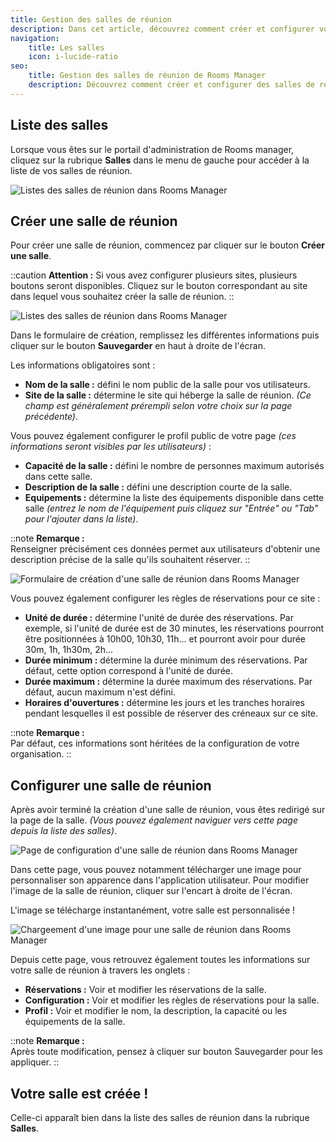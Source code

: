 ```yaml
---
title: Gestion des salles de réunion
description: Dans cet article, découvrez comment créer et configurer vos salles de réunion dans Rooms Manager.
navigation:
    title: Les salles
    icon: i-lucide-ratio
seo:
    title: Gestion des salles de réunion de Rooms Manager
    description: Découvrez comment créer et configurer des salles de réunion dans Rooms Manager.
---
```


## Liste des salles

Lorsque vous êtes sur le portail d'administration de Rooms manager, cliquez sur la rubrique **Salles** dans le menu de gauche pour accéder à la liste de vos salles de réunion.

![Listes des salles de réunion dans Rooms Manager](/7-applications/2-rooms-manager/fr-apps-rm-rooms.png)

## Créer une salle de réunion

Pour créer une salle de réunion, commencez par cliquer sur le bouton **Créer une salle**.

::caution
**Attention :** Si vous avez configurer plusieurs sites, plusieurs boutons seront disponibles. Cliquez sur le bouton correspondant au site dans lequel vous souhaitez créer la salle de réunion.
::

![Listes des salles de réunion dans Rooms Manager](/7-applications/2-rooms-manager/fr-apps-rm-rooms.png)

Dans le formulaire de création, remplissez les différentes informations puis cliquer sur le bouton **Sauvegarder** en haut à droite de l'écran.

Les informations obligatoires sont :

- **Nom de la salle :** défini le nom public de la salle pour vos utilisateurs.
- **Site de la salle :** détermine le site qui héberge la salle de réunion. *(Ce champ est généralement prérempli selon votre choix sur la page précédente)*.

Vous pouvez également configurer le profil public de votre page *(ces informations seront visibles par les utilisateurs)* :

- **Capacité de la salle :** défini le nombre de personnes maximum autorisés dans cette salle.
- **Description de la salle :** défini une description courte de la salle.
- **Equipements :** détermine la liste des équipements disponible dans cette salle *(entrez le nom de l'équipement puis cliquez sur "Entrée" ou "Tab" pour l'ajouter dans la liste)*.

::note
**Remarque :**<br>
Renseigner précisément ces données permet aux utilisateurs d'obtenir une description précise de la salle qu'ils souhaitent réserver. 
::

![Formulaire de création d'une salle de réunion dans Rooms Manager](/7-applications/2-rooms-manager/fr-apps-rm-rooms-creer.png)

Vous pouvez également configurer les règles de réservations pour ce site :

- **Unité de durée :** détermine l'unité de durée des réservations. Par exemple, si l'unité de durée est de 30 minutes, les réservations pourront être positionnées à 10h00, 10h30, 11h... et pourront avoir pour durée 30m, 1h, 1h30m, 2h...
- **Durée minimum :** détermine la durée minimum des réservations. Par défaut, cette option correspond à l'unité de durée.
- **Durée maximum :** détermine la durée maximum des réservations. Par défaut, aucun maximum n'est défini.
- **Horaires d'ouvertures :** détermine les jours et les tranches horaires pendant lesquelles il est possible de réserver des créneaux sur ce site.

::note
**Remarque :**<br>
Par défaut, ces informations sont héritées de la configuration de votre organisation.
::

## Configurer une salle de réunion

Après avoir terminé la création d'une salle de réunion, vous êtes redirigé sur la page de la salle. *(Vous pouvez également naviguer vers cette page depuis la liste des salles)*.

![Page de configuration d'une salle de réunion dans Rooms Manager](/7-applications/2-rooms-manager/fr-apps-rm-rooms-page.png)

Dans cette page, vous pouvez notamment télécharger une image pour personnaliser son apparence dans l'application utilisateur. Pour modifier l'image de la salle de réunion, cliquer sur l'encart à droite de l'écran.

L'image se télécharge instantanément, votre salle est personnalisée !

![Chargeement d'une image pour une salle de réunion dans Rooms Manager](/7-applications/2-rooms-manager/fr-apps-rm-rooms-image.png)

Depuis cette page, vous retrouvez également toutes les informations sur votre salle de réunion à travers les onglets :

- **Réservations :** Voir et modifier les réservations de la salle.
- **Configuration :** Voir et modifier les règles de réservations pour la salle.
- **Profil :** Voir et modifier le nom, la description, la capacité ou les équipements de la salle.

::note
**Remarque :**<br>
Après toute modification, pensez à cliquer sur bouton Sauvegarder pour les appliquer.
::

## Votre salle est créée !

Celle-ci apparaît bien dans la liste des salles de réunion dans la rubrique **Salles**.